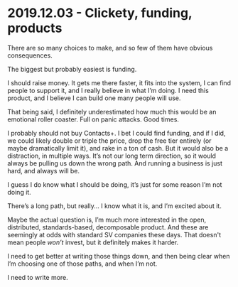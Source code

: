 # 2019.12.03 - Clickety, funding, products
There are so many choices to make, and so few of them have obvious consequences.

The biggest but probably easiest is funding.

I should raise money. It gets me there faster, it fits into the system, I can find people to support it, and I really believe in what I’m doing. I need this product, and I believe I can build one many people will use.

That being said, I definitely underestimated how much this would be an emotional roller coaster. Full on panic attacks. Good times.

I probably should not buy Contacts+. I bet I could find funding, and if I did, we could likely double or triple the price, drop the free tier entirely (or maybe dramatically limit it), and rake in a ton of cash. But it would also be a distraction, in multiple ways. It’s not our long term direction, so it would always be pulling us down the wrong path. And running a business is just hard, and always will be.

I guess I do know what I should be doing, it’s just for some reason I’m not doing it.

There’s a long path, but really... I know what it is, and I’m excited about it.

Maybe the actual question is, I’m much more interested in the open, distributed, standards-based, decomposable product. And these are seemingly at odds with standard SV companies these days. That doesn't mean people *won’t* invest, but it definitely makes it harder.

I need to get better at writing those things down, and then being clear when I’m choosing one of those paths, and when I’m not.

I need to write more.